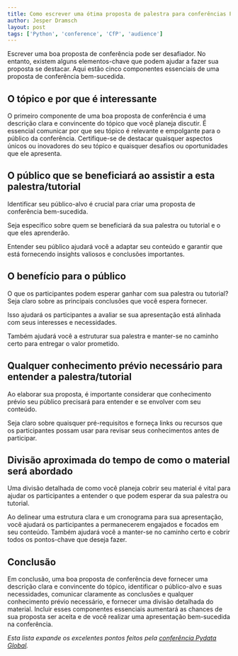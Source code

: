 ```yaml
---
title: Como escrever uma ótima proposta de palestra para conferências Python
author: Jesper Dramsch
layout: post
tags: ['Python', 'conference', 'CfP', 'audience']
---
```


Escrever uma boa proposta de conferência pode ser desafiador. No entanto, existem alguns elementos-chave que podem ajudar a fazer sua proposta se destacar. Aqui estão cinco componentes essenciais de uma proposta de conferência bem-sucedida.

## O tópico e por que é interessante

O primeiro componente de uma boa proposta de conferência é uma descrição clara e convincente do tópico que você planeja discutir. É essencial comunicar por que seu tópico é relevante e empolgante para o público da conferência. Certifique-se de destacar quaisquer aspectos únicos ou inovadores do seu tópico e quaisquer desafios ou oportunidades que ele apresenta.

## O público que se beneficiará ao assistir a esta palestra/tutorial

Identificar seu público-alvo é crucial para criar uma proposta de conferência bem-sucedida.

Seja específico sobre quem se beneficiará da sua palestra ou tutorial e o que eles aprenderão.

Entender seu público ajudará você a adaptar seu conteúdo e garantir que está fornecendo insights valiosos e conclusões importantes.

## O benefício para o público

O que os participantes podem esperar ganhar com sua palestra ou tutorial? Seja claro sobre as principais conclusões que você espera fornecer.

Isso ajudará os participantes a avaliar se sua apresentação está alinhada com seus interesses e necessidades.

Também ajudará você a estruturar sua palestra e manter-se no caminho certo para entregar o valor prometido.

## Qualquer conhecimento prévio necessário para entender a palestra/tutorial

Ao elaborar sua proposta, é importante considerar que conhecimento prévio seu público precisará para entender e se envolver com seu conteúdo.

Seja claro sobre quaisquer pré-requisitos e forneça links ou recursos que os participantes possam usar para revisar seus conhecimentos antes de participar.

## Divisão aproximada do tempo de como o material será abordado

Uma divisão detalhada de como você planeja cobrir seu material é vital para ajudar os participantes a entender o que podem esperar da sua palestra ou tutorial.

Ao delinear uma estrutura clara e um cronograma para sua apresentação, você ajudará os participantes a permanecerem engajados e focados em seu conteúdo. Também ajudará você a manter-se no caminho certo e cobrir todos os pontos-chave que deseja fazer.

## Conclusão

Em conclusão, uma boa proposta de conferência deve fornecer uma descrição clara e convincente do tópico, identificar o público-alvo e suas necessidades, comunicar claramente as conclusões e qualquer conhecimento prévio necessário, e fornecer uma divisão detalhada do material. Incluir esses componentes essenciais aumentará as chances de sua proposta ser aceita e de você realizar uma apresentação bem-sucedida na conferência.

_Esta lista expande os excelentes pontos feitos pela [conferência Pydata Global](https://pydata.org/global2022/present/)._
